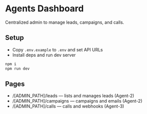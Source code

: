 # Agents Dashboard

Centralized admin to manage leads, campaigns, and calls.

## Setup

- Copy `.env.example` to `.env` and set API URLs
- Install deps and run dev server

```bash
npm i
npm run dev
```

## Pages

- /[ADMIN_PATH]/leads — lists and manages leads (Agent-2)
- /[ADMIN_PATH]/campaigns — campaigns and emails (Agent-2)
- /[ADMIN_PATH]/calls — calls and webhooks (Agent-3)
